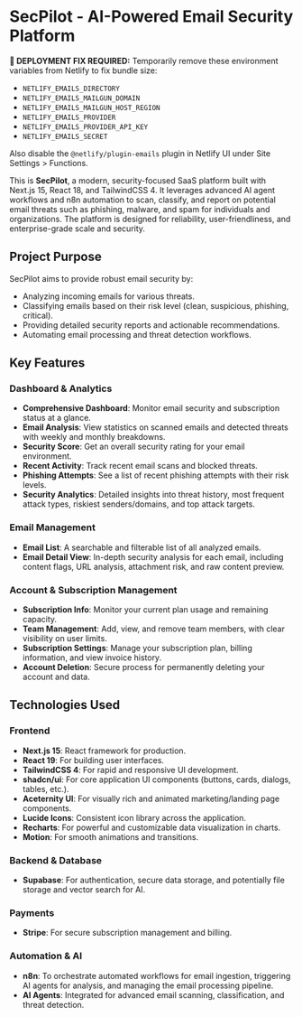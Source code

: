 # SecPilot - AI-Powered Email Security Platform

**🚨 DEPLOYMENT FIX REQUIRED:** Temporarily remove these environment variables from Netlify to fix
bundle size:

-   `NETLIFY_EMAILS_DIRECTORY`
-   `NETLIFY_EMAILS_MAILGUN_DOMAIN`
-   `NETLIFY_EMAILS_MAILGUN_HOST_REGION`
-   `NETLIFY_EMAILS_PROVIDER`
-   `NETLIFY_EMAILS_PROVIDER_API_KEY`
-   `NETLIFY_EMAILS_SECRET`

Also disable the `@netlify/plugin-emails` plugin in Netlify UI under Site Settings > Functions.

This is **SecPilot**, a modern, security-focused SaaS platform built with Next.js 15, React 18, and
TailwindCSS 4. It leverages advanced AI agent workflows and n8n automation to scan, classify, and
report on potential email threats such as phishing, malware, and spam for individuals and
organizations. The platform is designed for reliability, user-friendliness, and enterprise-grade
scale and security.

## Project Purpose

SecPilot aims to provide robust email security by:

-   Analyzing incoming emails for various threats.
-   Classifying emails based on their risk level (clean, suspicious, phishing, critical).
-   Providing detailed security reports and actionable recommendations.
-   Automating email processing and threat detection workflows.

## Key Features

### Dashboard & Analytics

-   **Comprehensive Dashboard**: Monitor email security and subscription status at a glance.
-   **Email Analysis**: View statistics on scanned emails and detected threats with weekly and
    monthly breakdowns.
-   **Security Score**: Get an overall security rating for your email environment.
-   **Recent Activity**: Track recent email scans and blocked threats.
-   **Phishing Attempts**: See a list of recent phishing attempts with their risk levels.
-   **Security Analytics**: Detailed insights into threat history, most frequent attack types,
    riskiest senders/domains, and top attack targets.

### Email Management

-   **Email List**: A searchable and filterable list of all analyzed emails.
-   **Email Detail View**: In-depth security analysis for each email, including content flags, URL
    analysis, attachment risk, and raw content preview.

### Account & Subscription Management

-   **Subscription Info**: Monitor your current plan usage and remaining capacity.
-   **Team Management**: Add, view, and remove team members, with clear visibility on user limits.
-   **Subscription Settings**: Manage your subscription plan, billing information, and view invoice
    history.
-   **Account Deletion**: Secure process for permanently deleting your account and data.

## Technologies Used

### Frontend

-   **Next.js 15**: React framework for production.
-   **React 19**: For building user interfaces.
-   **TailwindCSS 4**: For rapid and responsive UI development.
-   **shadcn/ui**: For core application UI components (buttons, cards, dialogs, tables, etc.).
-   **Aceternity UI**: For visually rich and animated marketing/landing page components.
-   **Lucide Icons**: Consistent icon library across the application.
-   **Recharts**: For powerful and customizable data visualization in charts.
-   **Motion**: For smooth animations and transitions.

### Backend & Database

-   **Supabase**: For authentication, secure data storage, and potentially file storage and vector
    search for AI.

### Payments

-   **Stripe**: For secure subscription management and billing.

### Automation & AI

-   **n8n**: To orchestrate automated workflows for email ingestion, triggering AI agents for
    analysis, and managing the email processing pipeline.
-   **AI Agents**: Integrated for advanced email scanning, classification, and threat detection.


